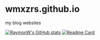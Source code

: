 # wmxzrs.github.io
my blog websites


[![RaymonW's GitHub stats](https://github-readme-stats.vercel.app/api?username=wmxzrs)](https://github.com/wmxzrs/)
[![Readme Card](https://github-readme-stats.vercel.app/api/pin/?username=wmxzrs&repo=github-readme-stats)](https://github.com/wmxzrs)

